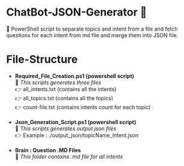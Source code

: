 # ChatBot-JSON-Generator :rocket:
:speech_balloon: PowerShell script to separate topics and intent from a file and fetch questions for each intent from md file and merge them into JSON file.

# File-Structure
- <b>Required_File_Creation.ps1 (powershell script)</b> <br>
:dash: <i>This scripts generates three files</i>  <br>
:point_right: all_intents.txt (contains all the intents) <br>
:point_right: all_topics.txt (contains all the topics) <br>
:point_right: count-file.txt (contains intents count for each topic) <br><br>
- <b>Json_Generation_Script.ps1 (powershell script)</b> <br>
:dash: <i>This scripts generates output json files</i>  <br>
:point_right: Example : ./output_json/topicName_Intent.json <br><br>
- <b>Brain : Question .MD Files</b><br>
:dash: <i>This folder contains .md file for all intents
